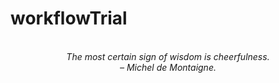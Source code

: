 # workflowTrial
<!-- QUOTE:START -->
<p align="center"><br><i>The most certain sign of wisdom is cheerfulness.</i><br><i>– Michel de Montaigne.</i><br></p>
<!-- QUOTE:END -->

